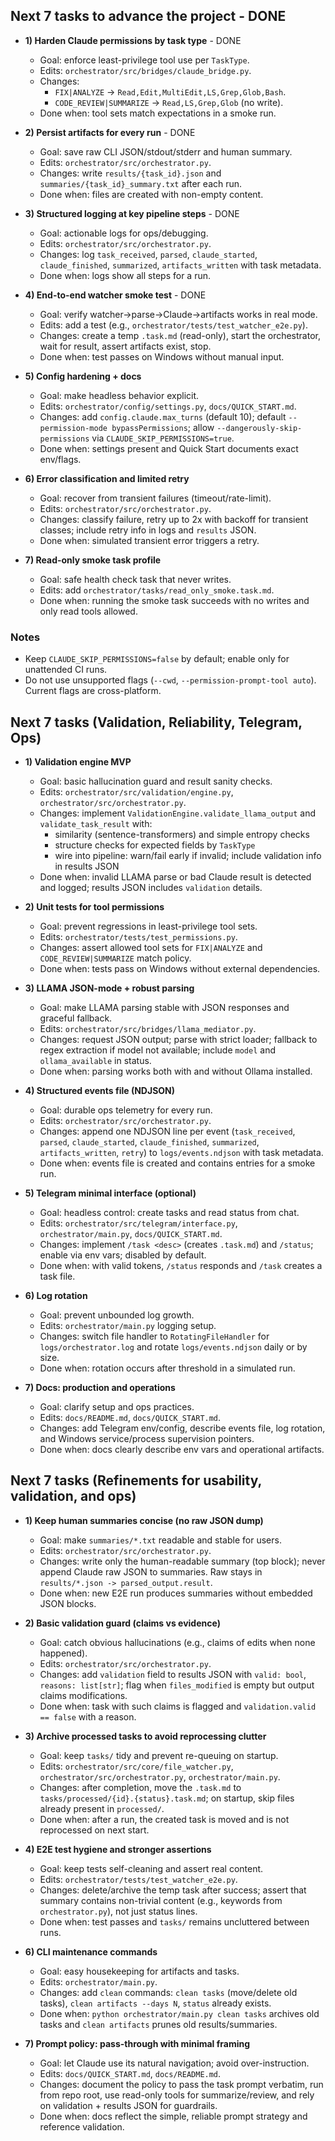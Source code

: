 ## Next 7 tasks to advance the project - DONE 

- **1) Harden Claude permissions by task type** - DONE 
  - Goal: enforce least-privilege tool use per `TaskType`.
  - Edits: `orchestrator/src/bridges/claude_bridge.py`.
  - Changes:
    - `FIX|ANALYZE` → `Read,Edit,MultiEdit,LS,Grep,Glob,Bash`.
    - `CODE_REVIEW|SUMMARIZE` → `Read,LS,Grep,Glob` (no write).
  - Done when: tool sets match expectations in a smoke run.

- **2) Persist artifacts for every run** - DONE 
  - Goal: save raw CLI JSON/stdout/stderr and human summary.
  - Edits: `orchestrator/src/orchestrator.py`.
  - Changes: write `results/{task_id}.json` and `summaries/{task_id}_summary.txt` after each run.
  - Done when: files are created with non-empty content.

- **3) Structured logging at key pipeline steps** - DONE 
  - Goal: actionable logs for ops/debugging.
  - Edits: `orchestrator/src/orchestrator.py`.
  - Changes: log `task_received`, `parsed`, `claude_started`, `claude_finished`, `summarized`, `artifacts_written` with task metadata.
  - Done when: logs show all steps for a run.

- **4) End-to-end watcher smoke test** - DONE 
  - Goal: verify watcher→parse→Claude→artifacts works in real mode.
  - Edits: add a test (e.g., `orchestrator/tests/test_watcher_e2e.py`).
  - Changes: create a temp `.task.md` (read-only), start the orchestrator, wait for result, assert artifacts exist, stop.
  - Done when: test passes on Windows without manual input.

- **5) Config hardening + docs**
  - Goal: make headless behavior explicit.
  - Edits: `orchestrator/config/settings.py`, `docs/QUICK_START.md`.
  - Changes: add `config.claude.max_turns` (default 10); default `--permission-mode bypassPermissions`; allow `--dangerously-skip-permissions` via `CLAUDE_SKIP_PERMISSIONS=true`.
  - Done when: settings present and Quick Start documents exact env/flags.

- **6) Error classification and limited retry**
  - Goal: recover from transient failures (timeout/rate-limit).
  - Edits: `orchestrator/src/orchestrator.py`.
  - Changes: classify failure, retry up to 2x with backoff for transient classes; include retry info in logs and `results` JSON.
  - Done when: simulated transient error triggers a retry.

- **7) Read-only smoke task profile**
  - Goal: safe health check task that never writes.
  - Edits: add `orchestrator/tasks/read_only_smoke.task.md`.
  - Done when: running the smoke task succeeds with no writes and only read tools allowed.

### Notes
- Keep `CLAUDE_SKIP_PERMISSIONS=false` by default; enable only for unattended CI runs.
- Do not use unsupported flags (`--cwd`, `--permission-prompt-tool auto`). Current flags are cross-platform.


## Next 7 tasks (Validation, Reliability, Telegram, Ops)

- **1) Validation engine MVP**
  - Goal: basic hallucination guard and result sanity checks.
  - Edits: `orchestrator/src/validation/engine.py`, `orchestrator/src/orchestrator.py`.
  - Changes: implement `ValidationEngine.validate_llama_output` and `validate_task_result` with:
    - similarity (sentence-transformers) and simple entropy checks
    - structure checks for expected fields by `TaskType`
    - wire into pipeline: warn/fail early if invalid; include validation info in results JSON
  - Done when: invalid LLAMA parse or bad Claude result is detected and logged; results JSON includes `validation` details.

- **2) Unit tests for tool permissions**
  - Goal: prevent regressions in least-privilege tool sets.
  - Edits: `orchestrator/tests/test_permissions.py`.
  - Changes: assert allowed tool sets for `FIX|ANALYZE` and `CODE_REVIEW|SUMMARIZE` match policy.
  - Done when: tests pass on Windows without external dependencies.

- **3) LLAMA JSON-mode + robust parsing**
  - Goal: make LLAMA parsing stable with JSON responses and graceful fallback.
  - Edits: `orchestrator/src/bridges/llama_mediator.py`.
  - Changes: request JSON output; parse with strict loader; fallback to regex extraction if model not available; include `model` and `ollama_available` in status.
  - Done when: parsing works both with and without Ollama installed.

- **4) Structured events file (NDJSON)**
  - Goal: durable ops telemetry for every run.
  - Edits: `orchestrator/src/orchestrator.py`.
  - Changes: append one NDJSON line per event (`task_received`, `parsed`, `claude_started`, `claude_finished`, `summarized`, `artifacts_written`, `retry`) to `logs/events.ndjson` with task metadata.
  - Done when: events file is created and contains entries for a smoke run.

- **5) Telegram minimal interface (optional)**
  - Goal: headless control: create tasks and read status from chat.
  - Edits: `orchestrator/src/telegram/interface.py`, `orchestrator/main.py`, `docs/QUICK_START.md`.
  - Changes: implement `/task <desc>` (creates `.task.md`) and `/status`; enable via env vars; disabled by default.
  - Done when: with valid tokens, `/status` responds and `/task` creates a task file.

- **6) Log rotation**
  - Goal: prevent unbounded log growth.
  - Edits: `orchestrator/main.py` logging setup.
  - Changes: switch file handler to `RotatingFileHandler` for `logs/orchestrator.log` and rotate `logs/events.ndjson` daily or by size.
  - Done when: rotation occurs after threshold in a simulated run.

- **7) Docs: production and operations**
  - Goal: clarify setup and ops practices.
  - Edits: `docs/README.md`, `docs/QUICK_START.md`.
  - Changes: add Telegram env/config, describe events file, log rotation, and Windows service/process supervision pointers.
  - Done when: docs clearly describe env vars and operational artifacts.


## Next 7 tasks (Refinements for usability, validation, and ops)

- **1) Keep human summaries concise (no raw JSON dump)**
  - Goal: make `summaries/*.txt` readable and stable for users.
  - Edits: `orchestrator/src/orchestrator.py`.
  - Changes: write only the human-readable summary (top block); never append Claude raw JSON to summaries. Raw stays in `results/*.json -> parsed_output.result`.
  - Done when: new E2E run produces summaries without embedded JSON blocks.

- **2) Basic validation guard (claims vs evidence)**
  - Goal: catch obvious hallucinations (e.g., claims of edits when none happened).
  - Edits: `orchestrator/src/orchestrator.py`.
  - Changes: add `validation` field to results JSON with `valid: bool`, `reasons: list[str]`; flag when `files_modified` is empty but output claims modifications.
  - Done when: task with such claims is flagged and `validation.valid == false` with a reason.

- **3) Archive processed tasks to avoid reprocessing clutter**
  - Goal: keep `tasks/` tidy and prevent re-queuing on startup.
  - Edits: `orchestrator/src/core/file_watcher.py`, `orchestrator/src/orchestrator.py`, `orchestrator/main.py`.
  - Changes: after completion, move the `.task.md` to `tasks/processed/{id}.{status}.task.md`; on startup, skip files already present in `processed/`.
  - Done when: after a run, the created task is moved and is not reprocessed on next start.

- **4) E2E test hygiene and stronger assertions**
  - Goal: keep tests self-cleaning and assert real content.
  - Edits: `orchestrator/tests/test_watcher_e2e.py`.
  - Changes: delete/archive the temp task after success; assert that summary contains non-trivial content (e.g., keywords from `orchestrator.py`), not just status lines.
  - Done when: test passes and `tasks/` remains uncluttered between runs.


- **6) CLI maintenance commands**
  - Goal: easy housekeeping for artifacts and tasks.
  - Edits: `orchestrator/main.py`.
  - Changes: add `clean` commands: `clean tasks` (move/delete old tasks), `clean artifacts --days N`, `status` already exists.
  - Done when: `python orchestrator/main.py clean tasks` archives old tasks and `clean artifacts` prunes old results/summaries.

- **7) Prompt policy: pass-through with minimal framing**
  - Goal: let Claude use its natural navigation; avoid over-instruction.
  - Edits: `docs/QUICK_START.md`, `docs/README.md`.
  - Changes: document the policy to pass the task prompt verbatim, run from repo root, use read-only tools for summarize/review, and rely on validation + results JSON for guardrails.
  - Done when: docs reflect the simple, reliable prompt strategy and reference validation.